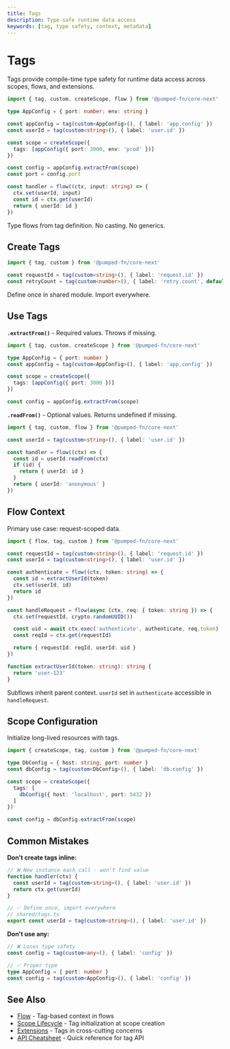 ```yaml
---
title: Tags
description: Type-safe runtime data access
keywords: [tag, type safety, context, metadata]
---
```


# Tags

Tags provide compile-time type safety for runtime data access across scopes, flows, and extensions.

```ts twoslash
import { tag, custom, createScope, flow } from '@pumped-fn/core-next'

type AppConfig = { port: number; env: string }

const appConfig = tag(custom<AppConfig>(), { label: 'app.config' })
const userId = tag(custom<string>(), { label: 'user.id' })

const scope = createScope({
  tags: [appConfig({ port: 3000, env: 'prod' })]
})

const config = appConfig.extractFrom(scope)
const port = config.port

const handler = flow((ctx, input: string) => {
  ctx.set(userId, input)
  const id = ctx.get(userId)
  return { userId: id }
})
```

Type flows from tag definition. No casting. No generics.

## Create Tags

```ts twoslash
import { tag, custom } from '@pumped-fn/core-next'

const requestId = tag(custom<string>(), { label: 'request.id' })
const retryCount = tag(custom<number>(), { label: 'retry.count', default: 3 })
```

Define once in shared module. Import everywhere.

## Use Tags

**`.extractFrom()`** - Required values. Throws if missing.

```ts twoslash
import { tag, custom, createScope } from '@pumped-fn/core-next'

type AppConfig = { port: number }
const appConfig = tag(custom<AppConfig>(), { label: 'app.config' })

const scope = createScope({
  tags: [appConfig({ port: 3000 })]
})

const config = appConfig.extractFrom(scope)
```

**`.readFrom()`** - Optional values. Returns undefined if missing.

```ts twoslash
import { tag, custom, flow } from '@pumped-fn/core-next'

const userId = tag(custom<string>(), { label: 'user.id' })

const handler = flow((ctx) => {
  const id = userId.readFrom(ctx)
  if (id) {
    return { userId: id }
  }
  return { userId: 'anonymous' }
})
```

## Flow Context

Primary use case: request-scoped data.

```ts twoslash
import { flow, tag, custom } from '@pumped-fn/core-next'

const requestId = tag(custom<string>(), { label: 'request.id' })
const userId = tag(custom<string>(), { label: 'user.id' })

const authenticate = flow((ctx, token: string) => {
  const id = extractUserId(token)
  ctx.set(userId, id)
  return id
})

const handleRequest = flow(async (ctx, req: { token: string }) => {
  ctx.set(requestId, crypto.randomUUID())

  const uid = await ctx.exec('authenticate', authenticate, req.token)
  const reqId = ctx.get(requestId)

  return { requestId: reqId, userId: uid }
})

function extractUserId(token: string): string {
  return 'user-123'
}
```

Subflows inherit parent context. `userId` set in `authenticate` accessible in `handleRequest`.

## Scope Configuration

Initialize long-lived resources with tags.

```ts twoslash
import { createScope, tag, custom } from '@pumped-fn/core-next'

type DbConfig = { host: string; port: number }
const dbConfig = tag(custom<DbConfig>(), { label: 'db.config' })

const scope = createScope({
  tags: [
    dbConfig({ host: 'localhost', port: 5432 })
  ]
})

const config = dbConfig.extractFrom(scope)
```

## Common Mistakes

**Don't create tags inline:**

```ts
// ❌ New instance each call - won't find value
function handler(ctx) {
  const userId = tag(custom<string>(), { label: 'user.id' })
  return ctx.get(userId)
}

// ✅ Define once, import everywhere
// shared/tags.ts
export const userId = tag(custom<string>(), { label: 'user.id' })
```

**Don't use any:**

```ts
// ❌ Loses type safety
const config = tag(custom<any>(), { label: 'config' })

// ✅ Proper type
type AppConfig = { port: number }
const config = tag(custom<AppConfig>(), { label: 'config' })
```

## See Also

- [Flow](./05-flow.md) - Tag-based context in flows
- [Scope Lifecycle](./03-scope-lifecycle.md) - Tag initialization at scope creation
- [Extensions](./09-extensions.md) - Tags in cross-cutting concerns
- [API Cheatsheet](../reference/api-cheatsheet.md) - Quick reference for tag API
